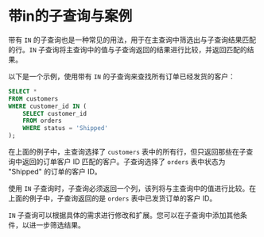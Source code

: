 # 带in的子查询与案例

带有 `IN` 的子查询也是一种常见的用法，用于在主查询中筛选出与子查询结果匹配的行。`IN` 子查询将主查询中的值与子查询返回的结果进行比较，并返回匹配的结果。

以下是一个示例，使用带有 `IN` 的子查询来查找所有订单已经发货的客户：

```sql
SELECT *
FROM customers
WHERE customer_id IN (
    SELECT customer_id
    FROM orders
    WHERE status = 'Shipped'
);
```

在上面的例子中，主查询选择了 `customers` 表中的所有行，但只返回那些在子查询中返回的订单客户 ID 匹配的客户。子查询选择了 `orders` 表中状态为 "Shipped" 的订单的客户 ID。

使用 `IN` 子查询时，子查询必须返回一个列，该列将与主查询中的值进行比较。在上面的例子中，子查询返回的是 `orders` 表中已发货订单的客户 ID。

`IN` 子查询可以根据具体的需求进行修改和扩展。您可以在子查询中添加其他条件，以进一步筛选结果。
